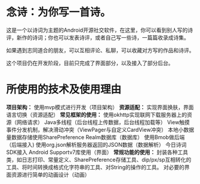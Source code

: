 # 念诗：为你写一首诗。

这是一个以诗词为主题的Android开源社交软件，在这里，你可以看到别人写的诗评，新作的诗词；你也可以发表诗评，或者自己写一些诗，一篇篇收录成诗集。

如果遇到志同道合的朋友，可以互相评论、私聊，可以收藏对方写的作品和诗评。

这个项目仍在开发阶段，目前只完成了界面部分，以及接入了部分后台。
  
# 所使用的技术及使用理由
**项目架构：**
使用mvp模式进行开发（项目架构）
**资源适配：**
实现界面换肤，界面语言切换（资源适配）
**常见框架的使用：**
使用okhttp实现联网下载服务器上的资源（网络请求）
Java多线程（后台线程上传数据，后台线程加载等）
View触摸事件分发机制，解决滑动冲突（ViewPager与自定义CardView冲突）
本地小数据量数据存储使用SharePreference
Realm数据库（数据库）
使用Bmob做后端（后端接入)
使用org.json解析服务器返回的JSON数据（数据解析）
今日诗词SDK接入
Android Supportv7库使用（界面）
**常规功能的使用：**
封装各种工具类，如日志打印、常量定义、SharePreference存储工具、dip/px/sp互相转化的工具、将时间转换成格式化字符串的工具、对String的操作的工具。
对必要的界面资源进行简单的动画设计（动画）
